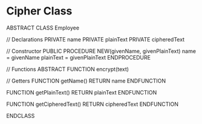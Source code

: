 # Cipher Class

ABSTRACT CLASS Employee

  // Declarations
  PRIVATE name
  PRIVATE plainText
  PRIVATE cipheredText

  // Constructor
  PUBLIC PROCEDURE NEW(givenName, givenPlainText)
    name = givenName
    plainText = givenPlainText
  ENDPROCEDURE

  // Functions
  ABSTRACT FUNCTION encrypt(text)

  // Getters
  FUNCTION getName()
    RETURN name
  ENDFUNCTION

  FUNCTION getPlainText()
    RETURN plainText
  ENDFUNCTION
  
  FUNCTION getCipheredText()
    RETURN cipheredText
  ENDFUNCTION

ENDCLASS


  